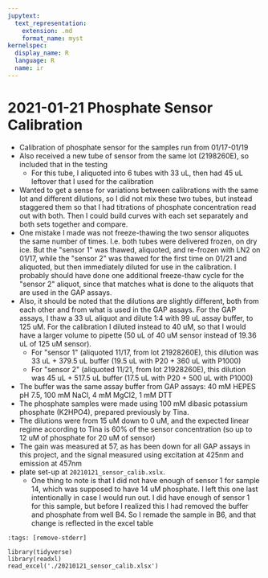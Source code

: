 ```yaml
---
jupytext:
  text_representation:
    extension: .md
    format_name: myst
kernelspec:
  display_name: R
  language: R
  name: ir
---
```


# 2021-01-21 Phosphate Sensor Calibration

- Calibration of phosphate sensor for the samples run from 01/17-01/19
- Also received a new tube of sensor from the same lot (2198260E), so included that in the testing
    - For this tube, I aliquoted into 6 tubes with 33 uL, then had 45 uL leftover that I used for the calibration
- Wanted to get a sense for variations between calibrations with the same lot and different dilutions, so I did not mix these two tubes, but instead staggered them so that I had titrations of phosphate concentration read out with both. Then I could build curves with each set separately and both sets together and compare.
- One mistake I made was not freeze-thawing the two sensor aliquotes the same number of times. I.e. both tubes were delivered frozen, on dry ice. But the "sensor 1" was thawed, aliquoted, and re-frozen with LN2 on 01/17, while the "sensor 2" was thawed for the first time on 01/21 and aliquoted, but then immediately diluted for use in the calibration. I probably should have done one additional freeze-thaw cycle for the "sensor 2" aliquot, since that matches what is done to the aliquots that are used in the GAP assays.  
- Also, it should be noted that the dilutions are slightly different, both from each other and from what is used in the GAP assays. For the GAP assays, I thaw a 33 uL aliquot and dilute 1:4 with 99 uL assay buffer, to 125 uM. For the calibration I diluted instead to 40 uM, so that I would have a larger volume to pipette (50 uL of 40 uM sensor instead of 19.36 uL of 125 uM sensor).
    - For "sensor 1" (aliquoted 11/17, from lot 21928260E), this dilution was 33 uL + 379.5 uL buffer (19.5 uL with P20 + 360 uL with P1000)
    - For "sensor 2" (aliquoted 11/21, from lot 21928260E), this dilution was 45 uL + 517.5 uL buffer (17.5 uL with P20 + 500 uL with P1000)
- The buffer was the same assay buffer from GAP assays: 40 mM HEPES pH 7.5, 100 mM NaCl, 4 mM MgCl2, 1 mM DTT
- The phosphate samples were made using 100 mM dibasic potassium phosphate (K2HPO4), prepared previously by Tina.
- The dilutions were from 15 uM down to 0 uM, and the expected linear regime according to Tina is 60% of the sensor concentration (so up to 12 uM of phosphate for 20 uM of sensor)
- The gain was measured at 57, as has been down for all GAP assays in this project, and the signal measured using excitation at 425nm and emission at 457nm
- plate set-up at `20210121_sensor_calib.xslx`.
    - One thing to note is that I did not have enough of sensor 1 for sample 14, which was supposed to have 14 uM phosphate. I left this one last intentionally in case I would run out. I did have enough of sensor 1 for this sample, but before I realized this I had removed the buffer and phosphate from well B4. So I remade the sample in B6, and that change is reflected in the excel table


```{code-cell} r
:tags: [remove-stderr]

library(tidyverse)
library(readxl)
read_excel('./20210121_sensor_calib.xlsx')
```
